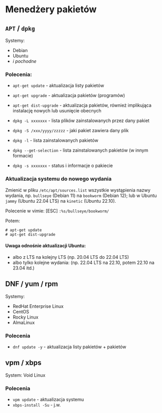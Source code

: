 # Menedżery pakietów

## `APT` / `dpkg`

Systemy:
- Debian
- Ubuntu
- *i pochodne*

### Polecenia:

- `apt-get update` - aktualizacja listy pakietów
- `apt-get upgrade` - aktualizacja pakietów (programów)
- `apt-get dist-upgrade` - aktualizacja pakietów, również implikująca instalację nowych lub usunięcie obecnych

- `dpkg -L xxxxxxx` - lista plików zainstalowanych przez dany pakiet
- `dpkg -S /xxx/yyyy/zzzzz` - jaki pakiet zawiera dany plik

- `dpkg -l` - lista zainstalowanych pakietów
- `dpkg --get-selection` - lista zainstalowanych pakietów (w innym formacie)

- `dpkg -s xxxxxxx` - status i informacje o pakiecie

### Aktualizacja systemu do nowego wydania

Zmienić w pliku `/etc/apt/sources.list` wszystkie wystąpienia nazwy wydania, np. `bullseye` (Debian 11) na `bookworm` (Debian 12); lub w Ubuntu `jammy` (Ubuntu 22.04 LTS) na `kinetic` (Ubuntu 22.10).

Polecenie w vimie: [ESC] `:%s/bullseye/bookworm/`

Potem:
```
# apt-get update
# apt-get dist-upgrade
```

#### Uwaga odnośnie aktualizacji Ubuntu:

- albo z LTS na kolejny LTS (np. 20.04 LTS do 22.04 LTS)
- albo tylko kolejne wydania: (np. 22.04 LTS na 22.10, potem 22.10 na 23.04 itd.)

## DNF / yum / rpm

Systemy:
- RedHat Enterprise Linux
- CentOS
- Rocky Linux
- AlmaLinux

### Polecenia

- `dnf update -y` - aktualizacja listy pakietów + pakietów

## vpm / xbps

System: Void Linux

### Polecenia

- `vpm update` - aktualizacja systemu
- `xbps-install -Su` - j.w.

